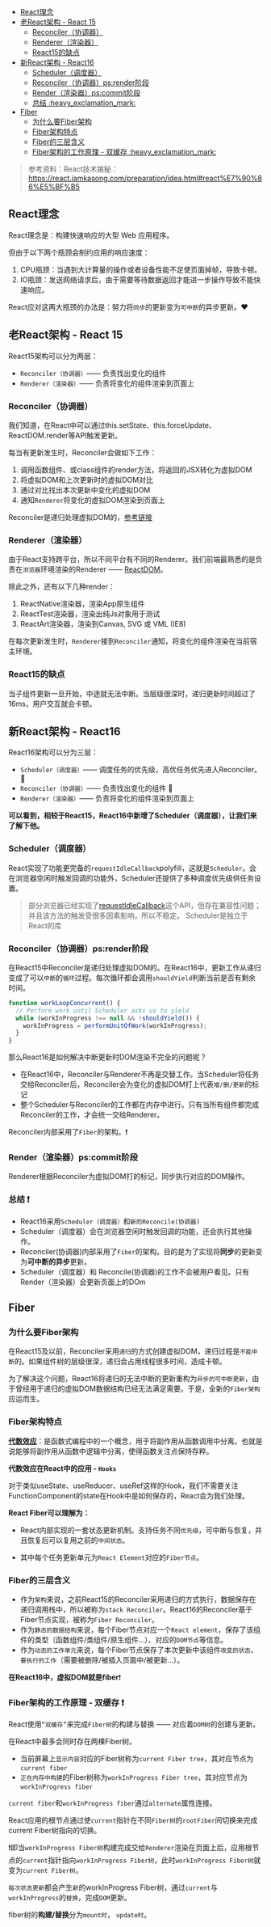 - [React理念](#react理念)
- [老React架构 - React 15](#老react架构---react-15)
  - [Reconciler（协调器）](#reconciler协调器)
  - [Renderer（渲染器）](#renderer渲染器)
  - [React15的缺点](#react15的缺点)
- [新React架构 - React16](#新react架构---react16)
  - [Scheduler（调度器）](#scheduler调度器)
  - [Reconciler（协调器）ps:render阶段](#reconciler协调器psrender阶段)
  - [Render（渲染器）ps:commit阶段](#render渲染器pscommit阶段)
  - [总结 :heavy\_exclamation\_mark:](#总结-heavy_exclamation_mark)
- [Fiber](#fiber)
  - [为什么要Fiber架构](#为什么要fiber架构)
  - [Fiber架构特点](#fiber架构特点)
  - [Fiber的三层含义](#fiber的三层含义)
  - [Fiber架构的工作原理 - 双缓存 :heavy\_exclamation\_mark:](#fiber架构的工作原理---双缓存-heavy_exclamation_mark)

> 参考资料：React技术揭秘：https://react.iamkasong.com/preparation/idea.html#react%E7%90%86%E5%BF%B5

## React理念

React理念是：构建快速响应的大型 Web 应用程序。

但由于以下两个瓶颈会制约应用的响应速度：

1. CPU瓶颈：当遇到大计算量的操作或者设备性能不足使页面掉帧，导致卡顿。
2. IO瓶颈：发送网络请求后，由于需要等待数据返回才能进一步操作导致不能快速响应。

React应对这两大瓶颈的办法是：努力将`同步`的更新变为`可中断`的异步更新。:heart:

## 老React架构 - React 15

React15架构可以分为两层：
* `Reconciler（协调器）`—— 负责找出变化的组件
* `Renderer（渲染器）`—— 负责将变化的组件渲染到页面上

### Reconciler（协调器）
我们知道，在React中可以通过this.setState、this.forceUpdate、ReactDOM.render等API触发更新。

每当有更新发生时，Reconciler会做如下工作：
1. 调用函数组件、或class组件的render方法，将返回的JSX转化为虚拟DOM
2. 将虚拟DOM和上次更新时的虚拟DOM对比
3. 通过对比找出本次更新中变化的虚拟DOM
4. 通知`Renderer`将变化的虚拟DOM渲染到页面上

Reconciler是递归处理虚拟DOM的，[参考链接](https://zh-hans.reactjs.org/docs/implementation-notes.html)

### Renderer（渲染器）
由于React支持跨平台，所以不同平台有不同的Renderer。我们前端最熟悉的是负责在`浏览器`环境渲染的Renderer —— [ReactDOM](https://www.npmjs.com/package/react-dom)。

除此之外，还有以下几种render：
1. ReactNative渲染器，渲染App原生组件
2. ReactTest渲染器，渲染出纯Js对象用于测试
3. ReactArt渲染器，渲染到Canvas, SVG 或 VML (IE8)

在每次更新发生时，`Renderer`接到`Reconciler`通知，将变化的组件渲染在当前宿主环境。

### React15的缺点
当子组件更新一旦开始，中途就无法中断。当层级很深时，递归更新时间超过了16ms，用户交互就会卡顿。

## 新React架构 - React16
React16架构可以分为三层：
* `Scheduler（调度器）`—— 调度任务的优先级，高优任务优先进入Reconciler。:pushpin:
* `Reconciler（协调器）`—— 负责找出变化的组件 :pushpin:
* `Renderer（渲染器）`—— 负责将变化的组件渲染到页面上

**可以看到，相较于React15，React16中新增了Scheduler（调度器），让我们来了解下他。**

### Scheduler（调度器）
React实现了功能更完备的`requestIdleCallback`polyfill，这就是`Scheduler`。会在浏览器空闲时触发回调的功能外，Scheduler还提供了多种调度优先级供任务设置。
> 部分浏览器已经实现了[requestIdleCallback](https://developer.mozilla.org/zh-CN/docs/Web/API/Window/requestIdleCallback)这个API，但存在兼容性问题；并且该方法的触发受很多因素影响，所以不稳定。
> Scheduler是独立于React的库

### Reconciler（协调器）ps:render阶段
在React15中Reconciler是递归处理虚拟DOM的。在React16中，更新工作从递归变成了可以`中断`的`循环`过程。每次循环都会调用`shouldYield`判断当前是否有剩余时间。
```js
function workLoopConcurrent() {
  // Perform work until Scheduler asks us to yield
  while (workInProgress !== null && !shouldYield()) {
    workInProgress = performUnitOfWork(workInProgress);
  }
}
```
那么React16是如何解决中断更新时DOM渲染不完全的问题呢？

* 在React16中，Reconciler与Renderer不再是交替工作。当Scheduler将任务交给Reconciler后，Reconciler会为变化的虚拟DOM打上代表`增/删/更新`的标记
* 整个Scheduler与Reconciler的工作都在内存中进行。只有当所有组件都完成Reconciler的工作，才会统一交给Renderer。

Reconciler内部采用了`Fiber`的架构。:heavy_exclamation_mark:

### Render（渲染器）ps:commit阶段
Renderer根据Reconciler为虚拟DOM打的标记，同步执行对应的DOM操作。

### 总结 :heavy_exclamation_mark:
* React16采用`Scheduler（调度器）`和`新的Reconcile(协调器)`
* Scheduler（调度器）会在浏览器空闲时触发回调的功能，还会执行其他操作。
* Reconciler(协调器)内部采用了`Fiber`的架构。目的是为了实现将**同步**的更新变为**可中断的异步**更新。
* Scheduler（调度器）和 Reconcile(协调器)的工作不会被用户看见。只有Render（渲染器）会更新页面上的DOm

## Fiber

### 为什么要Fiber架构

在React15及以前，Reconciler采用`递归`的方式创建虚拟DOM，递归过程是`不能中断`的。如果组件树的层级很深，递归会占用线程很多时间，造成卡顿。

为了解决这个问题，React16将递归的无法中断的更新重构为`异步的可中断更新`，由于曾经用于递归的虚拟DOM数据结构已经无法满足需要。于是，全新的`Fiber架构`应运而生。

### Fiber架构特点

[**代数效应**](https://overreacted.io/zh-hans/algebraic-effects-for-the-rest-of-us/)：是函数式编程中的一个概念，用于将副作用从函数调用中分离。也就是说能够将副作用从函数中逻辑中分离，使得函数关注点保持存粹。

**代数效应在React中的应用 - `Hooks`**

对于类似useState、useReducer、useRef这样的Hook，我们不需要关注FunctionComponent的state在Hook中是如何保存的，React会为我们处理。

**React Fiber可以理解为：**

- React内部实现的一套状态更新机制。支持任务不同`优先级`，可中断与恢复，并且恢复后可以复用之前的`中间状态`。

- 其中每个任务更新单元为`React Element`对应的`Fiber节点`。

### Fiber的三层含义

- 作为`架构`来说，之前React15的Reconciler采用递归的方式执行，数据保存在递归调用栈中，所以被称为`stack Reconciler`。React16的Reconciler基于Fiber节点实现，被称为`Fiber Reconciler`。
- 作为`静态的数据结构`来说，每个Fiber节点对应一个`React element`，保存了该组件的类型（函数组件/类组件/原生组件...）、对应的`DOM节点`等信息。
- 作为`动态的工作单元`来说，每个Fiber节点保存了本次更新中该组件`改变的状态`、`要执行的工作`（需要被删除/被插入页面中/被更新...）。

**在React16中，虚拟DOM就是fiber**:heavy_exclamation_mark:

### Fiber架构的工作原理 - 双缓存 :heavy_exclamation_mark:

React使用`“双缓存”`来完成`Fiber树`的构建与替换 —— 对应着`DOM树`的创建与更新。

在React中最多会同时存在两棵Fiber树。

- 当前屏幕上`显示内容`对应的Fiber树称为`current Fiber tree`，其对应节点为`current fiber`
- `正在内存中构建`的Fiber树称为`workInProgress Fiber tree`，其对应节点为`workInProgress fiber`

`current fiber`和`workInProgress fiber`通过`alternate`属性连接。

React应用的根节点通过使`current`指针在不同`Fiber树`的`rootFiber`间切换来完成current Fiber树指向的切换。

:heavy_exclamation_mark:即当`workInProgress Fiber树`构建完成交给`Renderer`渲染在页面上后，应用根节点的`current`指针指向`workInProgress Fiber树`，此时`workInProgress Fiber树`就变为`current Fiber树`。

`每次状态更新`都会产生`新`的workInProgress Fiber树，通过`current`与`workInProgress`的`替换`，完成`DOM`更新。

fiber树的**构建/替换**分为`mount时`， `update时`。
